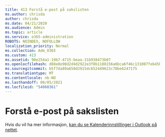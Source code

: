 ```yaml
---
title: 413 Forstå e-post på sakslisten
ms.author: chrisda
author: chrisda
ms.date: 04/21/2020
ms.audience: Admin
ms.topic: article
ms.service: o365-administration
ROBOTS: NOINDEX, NOFOLLOW
localization_priority: Normal
ms.collection: Adm_O365
ms.custom: 413
ms.assetid: 90e254a1-19b7-4715-beaa-31b938473b07
ms.openlocfilehash: d88e8e98d2d4d2922e3f8b1188156a6bca6f46c131007feb45b745f36f2ff46d
ms.sourcegitcommit: b5f7da89a650d2915dc652449623c78be6247175
ms.translationtype: MT
ms.contentlocale: nb-NO
ms.lasthandoff: 08/05/2021
ms.locfileid: "54060361"
---
```

# <a name="understanding-agenda-mail"></a>Forstå e-post på sakslisten

Hvis du vil ha mer informasjon, [kan du se Kalenderinnstillinger i Outlook på nettet](https://support.office.com/article/12cba5a4-4f95-4d00-bfc3-b694aa67ac8f.aspx).
